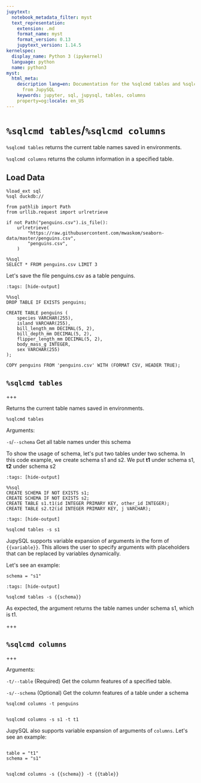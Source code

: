 ```yaml
---
jupytext:
  notebook_metadata_filter: myst
  text_representation:
    extension: .md
    format_name: myst
    format_version: 0.13
    jupytext_version: 1.14.5
kernelspec:
  display_name: Python 3 (ipykernel)
  language: python
  name: python3
myst:
  html_meta:
    description lang=en: Documentation for the %sqlcmd tables and %sqlcmd columns
      from JupySQL
    keywords: jupyter, sql, jupysql, tables, columns
    property=og:locale: en_US
---
```


# `%sqlcmd tables`/`%sqlcmd columns`

`%sqlcmd tables` returns the current table names saved in environments.

`%sqlcmd columns` returns the column information in a specified table.

## Load Data

```{code-cell} ipython3
%load_ext sql
%sql duckdb://
```

```{code-cell} ipython3
from pathlib import Path
from urllib.request import urlretrieve

if not Path("penguins.csv").is_file():
    urlretrieve(
        "https://raw.githubusercontent.com/mwaskom/seaborn-data/master/penguins.csv",
        "penguins.csv",
    )
```

```{code-cell} ipython3
%%sql
SELECT * FROM penguins.csv LIMIT 3
```

Let's save the file penguins.csv as a table penguins.

```{code-cell} ipython3
:tags: [hide-output]

%%sql 
DROP TABLE IF EXISTS penguins;

CREATE TABLE penguins (
    species VARCHAR(255),
    island VARCHAR(255),
    bill_length_mm DECIMAL(5, 2),
    bill_depth_mm DECIMAL(5, 2),
    flipper_length_mm DECIMAL(5, 2),
    body_mass_g INTEGER,
    sex VARCHAR(255)
);

COPY penguins FROM 'penguins.csv' WITH (FORMAT CSV, HEADER TRUE);
```

## `%sqlcmd tables`

+++

Returns the current table names saved in environments.

```{code-cell} ipython3
%sqlcmd tables
```

Arguments:

`-s`/`--schema` Get all table names under this schema 

To show the usage of schema, let's put two tables under two schema.
In this code example, we create schema s1 and s2. We put **t1** under schema s1, **t2** under schema s2

```{code-cell} ipython3
:tags: [hide-output]

%%sql
CREATE SCHEMA IF NOT EXISTS s1;
CREATE SCHEMA IF NOT EXISTS s2;
CREATE TABLE s1.t1(id INTEGER PRIMARY KEY, other_id INTEGER);
CREATE TABLE s2.t2(id INTEGER PRIMARY KEY, j VARCHAR);
```

```{code-cell} ipython3
:tags: [hide-output]

%sqlcmd tables -s s1
```

JupySQL supports variable expansion of arguments in the form of `{{variable}}`. This allows the user to specify arguments with placeholders that can be replaced by variables dynamically.

Let's see an example:

```{code-cell} ipython3
schema = "s1"
```

```{code-cell} ipython3
:tags: [hide-output]

%sqlcmd tables -s {{schema}}
```

As expected, the argument returns the table names under schema s1, which is t1.

+++

## `%sqlcmd columns`

+++

Arguments:

`-t/--table` (Required) Get the column features of a specified table. 

`-s/--schema` (Optional) Get the column features of a table under a schema

```{code-cell} ipython3
%sqlcmd columns -t penguins
```

```{code-cell} ipython3

%sqlcmd columns -s s1 -t t1
```

JupySQL also supports variable expansion of arguments of `columns`. Let's see an example:

```{code-cell} ipython3

table = "t1"
schema = "s1"
```

```{code-cell} ipython3

%sqlcmd columns -s {{schema}} -t {{table}}
```
